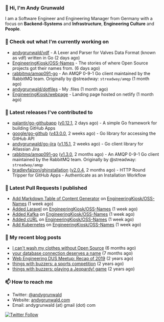### 👋 Hi, I'm Andy Grunwald

I am a Software Engineer and Engineering Manager from Germany with a focus on **Backend-Systems** and **Infrastructure**, **Engineering Culture** and **People**.

### 👷 Check out what I'm currently working on


- [andygrunwald/vdf](https://github.com/andygrunwald/vdf) - A Lexer and Parser for Valves Data Format (known as vdf) written in Go (2 days ago)
- [EngineeringKiosk/OSS-Names](https://github.com/EngineeringKiosk/OSS-Names) - The stories of where Open Source projects got their names from. (6 days ago)
- [rabbitmq/amqp091-go](https://github.com/rabbitmq/amqp091-go) - An AMQP 0-9-1 Go client maintained by the RabbitMQ team. Originally by @streadway: `streadway/amqp` (1 month ago)
- [andygrunwald/dotfiles](https://github.com/andygrunwald/dotfiles) - My .files (1 month ago)
- [EngineeringKiosk/webpage](https://github.com/EngineeringKiosk/webpage) - Landing page hosted on netlify (1 month ago)

### 🔭 Latest releases I've contributed to


- [palantir/go-githubapp](https://github.com/palantir/go-githubapp) ([v0.12.1](https://github.com/palantir/go-githubapp/releases/tag/v0.12.1), 2 days ago) - A simple Go framework for building GitHub Apps
- [google/go-github](https://github.com/google/go-github) ([v43.0.0](https://github.com/google/go-github/releases/tag/v43.0.0), 2 weeks ago) - Go library for accessing the GitHub API
- [andygrunwald/go-jira](https://github.com/andygrunwald/go-jira) ([v1.15.1](https://github.com/andygrunwald/go-jira/releases/tag/v1.15.1), 2 weeks ago) - Go client library for Atlassian Jira
- [rabbitmq/amqp091-go](https://github.com/rabbitmq/amqp091-go) ([v1.3.0](https://github.com/rabbitmq/amqp091-go/releases/tag/v1.3.0), 2 months ago) - An AMQP 0-9-1 Go client maintained by the RabbitMQ team. Originally by @streadway: `streadway/amqp`
- [bradleyfalzon/ghinstallation](https://github.com/bradleyfalzon/ghinstallation) ([v2.0.4](https://github.com/bradleyfalzon/ghinstallation/releases/tag/v2.0.4), 2 months ago) - HTTP Round Tripper for GitHub Apps - Authenticate as an Installation Workflow

### 🔨 Latest Pull Requests I published


- [Add Markdown Table of Content Generator](https://github.com/EngineeringKiosk/OSS-Names/pull/10) on [EngineeringKiosk/OSS-Names](https://github.com/EngineeringKiosk/OSS-Names) (1 week ago)
- [Added Laravel](https://github.com/EngineeringKiosk/OSS-Names/pull/9) on [EngineeringKiosk/OSS-Names](https://github.com/EngineeringKiosk/OSS-Names) (1 week ago)
- [Added Kafka](https://github.com/EngineeringKiosk/OSS-Names/pull/6) on [EngineeringKiosk/OSS-Names](https://github.com/EngineeringKiosk/OSS-Names) (1 week ago)
- [Added cURL](https://github.com/EngineeringKiosk/OSS-Names/pull/5) on [EngineeringKiosk/OSS-Names](https://github.com/EngineeringKiosk/OSS-Names) (1 week ago)
- [Add Kubernetes](https://github.com/EngineeringKiosk/OSS-Names/pull/4) on [EngineeringKiosk/OSS-Names](https://github.com/EngineeringKiosk/OSS-Names) (1 week ago)

### 📝 My recent blog posts


- [I can&#39;t wash my clothes without Open Source](https://andygrunwald.com/blog/i-cant-wash-my-clothes-without-open-source/) (6 months ago)
- [your database connection deserves a name](https://andygrunwald.com/blog/your-database-connection-deserves-a-name/) (7 months ago)
- [Web Engineering DUS Meetup: Recap of 2019](https://andygrunwald.com/blog/web-engineering-dus-recap-of-2019/) (2 years ago)
- [things with buzzers: a sports competition](https://andygrunwald.com/blog/things-with-buzzers-a-sports-competition/) (2 years ago)
- [things with buzzers: playing a Jeopardy! game](https://andygrunwald.com/blog/things-with-buzzers-playing-a-jeopardy-game/) (2 years ago)

### 📫 How to reach me

- Twitter: [@andygrunwald](https://twitter.com/andygrunwald)
- Website: [andygrunwald.com](https://andygrunwald.com)
- Email: andygrunwald (at) gmail (dot) com

[![Twitter Follow](https://img.shields.io/twitter/follow/andygrunwald?label=Follow&style=social)](https://twitter.com/andygrunwald)
